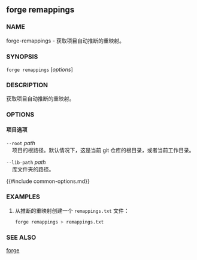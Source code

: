 ## forge remappings

### NAME

forge-remappings - 获取项目自动推断的重映射。

### SYNOPSIS

``forge remappings`` [*options*]

### DESCRIPTION

获取项目自动推断的重映射。

### OPTIONS

#### 项目选项

`--root` *path*  
&nbsp;&nbsp;&nbsp;&nbsp;项目的根路径。默认情况下，这是当前 git 仓库的根目录，或者当前工作目录。

`--lib-path` *path*  
&nbsp;&nbsp;&nbsp;&nbsp;库文件夹的路径。

{{#include common-options.md}}

### EXAMPLES

1. 从推断的重映射创建一个 `remappings.txt` 文件：
    ```sh
    forge remappings > remappings.txt
    ```

### SEE ALSO

[forge](./forge.md)